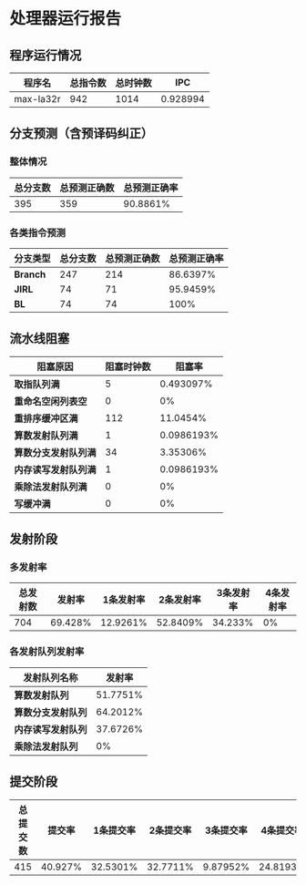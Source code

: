 # 处理器运行报告
## 程序运行情况
|程序名|总指令数|总时钟数|IPC|
|---|---|---|---|
|max-la32r|942|1014|0.928994|

## 分支预测（含预译码纠正）
### 整体情况
|总分支数|总预测正确数|总预测正确率|
|---|---|---|
|395|359|90.8861%|

### 各类指令预测
|分支类型|总分支数|总预测正确数|总预测正确率|
|---|---|---|---|
|**Branch**| 247 | 214 | 86.6397%|
|**JIRL**| 74 | 71 | 95.9459%|
|**BL**| 74 | 74 | 100%|

## 流水线阻塞
|阻塞原因|阻塞时钟数|阻塞率|
|---|---|---|
|**取指队列满**| 5 | 0.493097%|
|**重命名空闲列表空**|0 | 0%|
|**重排序缓冲区满**|112 | 11.0454%|
|**算数发射队列满**|1 | 0.0986193%|
|**算数分支发射队列满**|34 | 3.35306%|
|**内存读写发射队列满**|1 | 0.0986193%|
|**乘除法发射队列满**|0 | 0%|
|**写缓冲满**|0 | 0%|

## 发射阶段
### 多发射率
|总发射数|发射率|1条发射率|2条发射率|3条发射率|4条发射率|
|---|---|---|---|---|---|
|704|69.428%|12.9261%|52.8409%|34.233%|0%|

### 各发射队列发射率
|发射队列名称|发射率|
|---|---|
|**算数发射队列**|51.7751%|
|**算数分支发射队列**|64.2012%|
|**内存读写发射队列**|37.6726%|
|**乘除法发射队列**|0%|

## 提交阶段
|总提交数|提交率|1条提交率|2条提交率|3条提交率|4条提交率|
|---|---|---|---|---|---|
|415|40.927%|32.5301%|32.7711%|9.87952%|24.8193%|
